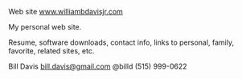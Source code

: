 Web site www.williambdavisjr.com

My personal web site.

Resume, software downloads, contact info, links to personal, family, favorite, related sites, etc.

Bill Davis
bill.davis@gmail.com
@billd
(515) 999-0622

